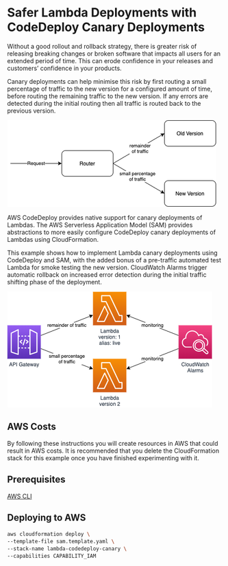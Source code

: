 # Safer Lambda Deployments with CodeDeploy Canary Deployments

Without a good rollout and rollback strategy, there is greater risk of releasing breaking changes or broken software that impacts all users for an extended period of time. This can erode confidence in your releases and customers’ confidence in your products. 

Canary deployments can help minimise this risk by first routing a small percentage of traffic to the new version for a configured amount of time, before routing the remaining traffic to the new version. If any errors are detected during the initial routing then all traffic is routed back to the previous version.

![canary deployment](./canary-deployment.png)

AWS CodeDeploy provides native support for canary deployments of Lambdas. The AWS Serverless Application Model (SAM) provides abstractions to more easily configure CodeDeploy canary deployments of Lambdas using CloudFormation.

This example shows how to implement Lambda canary deployments using CodeDeploy and SAM, with the added bonus of a pre-traffic automated test Lambda for smoke testing the new version. CloudWatch Alarms trigger automatic rollback on increased error detection during the initial traffic shifting phase of the deployment.

![codedeploy canary deployment](./codedeploy-canary-deployments.png)

## AWS Costs

By following these instructions you will create resources in AWS that could result in AWS costs.
It is recommended that you delete the CloudFormation stack for this example once you have finished experimenting with it.

## Prerequisites

[AWS CLI](https://docs.aws.amazon.com/cli/latest/userguide/install-cliv2.html)

## Deploying to AWS

```bash
aws cloudformation deploy \
--template-file sam.template.yaml \
--stack-name lambda-codedeploy-canary \
--capabilities CAPABILITY_IAM
```
